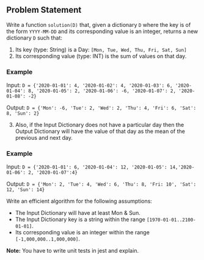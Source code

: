 ## Problem Statement

Write a function `solution(D)` that, given a dictionary `D` where the key is of the form `YYYY-MM-DD` and its corresponding value is an integer, returns a new dictionary `D` such that:

1. Its key (type: String) is a Day: `[Mon, Tue, Wed, Thu, Fri, Sat, Sun]`
2. Its corresponding value (type: INT) is the sum of values on that day.

### Example

Input: 
`D = {'2020-01-01': 4, '2020-01-02': 4, '2020-01-03': 6, '2020-01-04': 8, '2020-01-05': 2, '2020-01-06': -6, '2020-01-07': 2, '2020-01-08': -2}`

Output: 
`D = {'Mon': -6, 'Tue': 2, 'Wed': 2, 'Thu': 4, 'Fri': 6, 'Sat': 8, 'Sun': 2}`

3. Also, if the Input Dictionary does not have a particular day then the Output Dictionary will have the value of that day as the mean of the previous and next day.

### Example

Input:
 `D = {'2020-01-01': 6, '2020-01-04': 12, '2020-01-05': 14,'2020-01-06': 2, '2020-01-07':4}`

Output: 
`D = {'Mon': 2, 'Tue': 4, 'Wed': 6, 'Thu': 8, 'Fri: 10', 'Sat': 12, 'Sun': 14}`

Write an efficient algorithm for the following assumptions:

* The Input Dictionary will have at least Mon & Sun.
* The Input Dictionary key is a string within the range `[1970-01-01..2100-01-01]`.
* Its corresponding value is an integer within the range `[-1,000,000..1,000,000]`.

**Note:** You have to write unit tests in jest and explain.